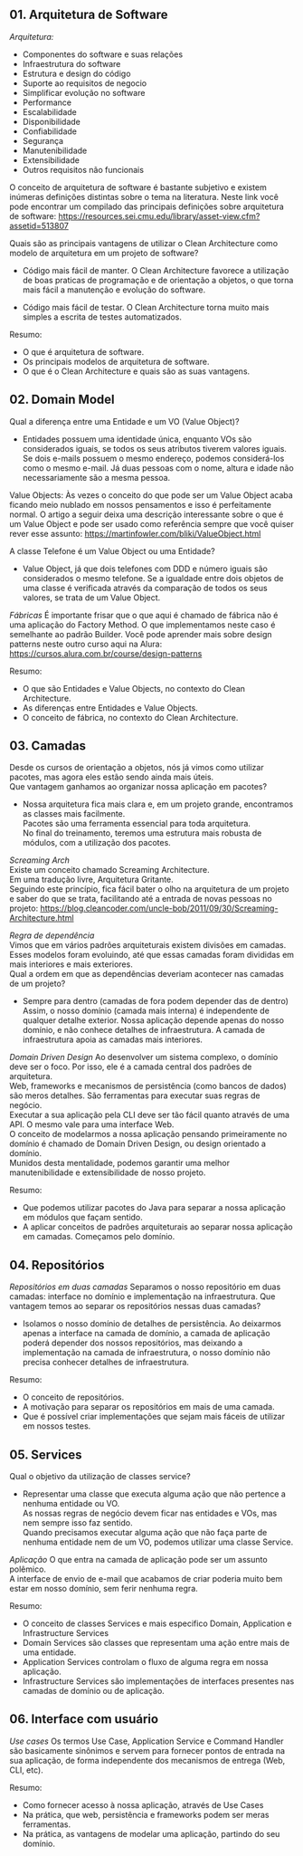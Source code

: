 ## 01. Arquitetura de Software

*Arquitetura:* 
- Componentes do software e suas relações
- Infraestrutura do software
- Estrutura e design do código
- Suporte ao requisitos de negocio
- Simplificar evolução no software
- Performance
- Escalabilidade
- Disponibilidade
- Confiabilidade
- Segurança
- Manutenibilidade
- Extensibilidade
- Outros requisitos não funcionais

O conceito de arquitetura de software é bastante subjetivo e existem inúmeras definições distintas sobre o tema na literatura.
Neste link você pode encontrar um compilado das principais definições sobre arquitetura de software: https://resources.sei.cmu.edu/library/asset-view.cfm?assetid=513807

Quais são as principais vantagens de utilizar o Clean Architecture como modelo de arquitetura em um projeto de software?
- Código mais fácil de manter.
  O Clean Architecture favorece a utilização de boas praticas de programação e de orientação a objetos, o que torna mais fácil a manutenção e evolução do software.

- Código mais fácil de testar.
  O Clean Architecture torna muito mais simples a escrita de testes automatizados.
  
Resumo:
- O que é arquitetura de software.
- Os principais modelos de arquitetura de software.
- O que é o Clean Architecture e quais são as suas vantagens.


## 02. Domain Model

Qual a diferença entre uma Entidade e um VO (Value Object)?
- Entidades possuem uma identidade única, enquanto VOs são considerados iguais, se todos os seus atributos tiverem valores iguais.
  Se dois e-mails possuem o mesmo endereço, podemos considerá-los como o mesmo e-mail. 
  Já duas pessoas com o nome, altura e idade não necessariamente são a mesma pessoa.

Value Objects:
Às vezes o conceito do que pode ser um Value Object acaba ficando meio nublado em nossos pensamentos e isso é perfeitamente normal.
O artigo a seguir deixa uma descrição interessante sobre o que é um Value Object e pode ser usado como referência sempre que você quiser rever esse assunto: https://martinfowler.com/bliki/ValueObject.html


A classe Telefone é um Value Object ou uma Entidade?
- Value Object, já que dois telefones com DDD e número iguais são considerados o mesmo telefone.
  Se a igualdade entre dois objetos de uma classe é verificada através da comparação de todos os seus valores, se trata de um Value Object.

*Fábricas*
É importante frisar que o que aqui é chamado de fábrica não é uma aplicação do Factory Method.
O que implementamos neste caso é semelhante ao padrão Builder.
Você pode aprender mais sobre design patterns neste outro curso aqui na Alura: https://cursos.alura.com.br/course/design-patterns

Resumo:
- O que são Entidades e Value Objects, no contexto do Clean Architecture.
- As diferenças entre Entidades e Value Objects.
- O conceito de fábrica, no contexto do Clean Architecture.


## 03. Camadas

Desde os cursos de orientação a objetos, nós já vimos como utilizar pacotes, mas agora eles estão sendo ainda mais úteis.  
Que vantagem ganhamos ao organizar nossa aplicação em pacotes?  
- Nossa arquitetura fica mais clara e, em um projeto grande, encontramos as classes mais facilmente.  
  Pacotes são uma ferramenta essencial para toda arquitetura.   
  No final do treinamento, teremos uma estrutura mais robusta de módulos, com a utilização dos pacotes.  

*Screaming Arch*  
Existe um conceito chamado Screaming Architecture.   
Em uma tradução livre, Arquitetura Gritante.  
Seguindo este princípio, fica fácil bater o olho na arquitetura de um projeto e saber do que se trata, facilitando até a entrada de novas pessoas no projeto: https://blog.cleancoder.com/uncle-bob/2011/09/30/Screaming-Architecture.html  

*Regra de dependência*  
Vimos que em vários padrões arquiteturais existem divisões em camadas.   
Esses modelos foram evoluindo, até que essas camadas foram divididas em mais interiores e mais exteriores.  
Qual a ordem em que as dependências deveriam acontecer nas camadas de um projeto?  
- Sempre para dentro (camadas de fora podem depender das de dentro)
  Assim, o nosso domínio (camada mais interna) é independente de qualquer detalhe exterior. 
  Nossa aplicação depende apenas do nosso domínio, e não conhece detalhes de infraestrutura. 
  A camada de infraestrutura apoia as camadas mais interiores.

*Domain Driven Design*
Ao desenvolver um sistema complexo, o domínio deve ser o foco. Por isso, ele é a camada central dos padrões de arquitetura.  
Web, frameworks e mecanismos de persistência (como bancos de dados) são meros detalhes. São ferramentas para executar suas regras de negócio.  
Executar a sua aplicação pela CLI deve ser tão fácil quanto através de uma API. O mesmo vale para uma interface Web.  
O conceito de modelarmos a nossa aplicação pensando primeiramente no domínio é chamado de Domain Driven Design, ou design orientado a domínio.   
Munidos desta mentalidade, podemos garantir uma melhor manutenibilidade e extensibilidade de nosso projeto.

Resumo:
- Que podemos utilizar pacotes do Java para separar a nossa aplicação em módulos que façam sentido.
- A aplicar conceitos de padrões arquiteturais ao separar nossa aplicação em camadas.
  Começamos pelo domínio.
  

## 04. Repositórios

*Repositórios em duas camadas*
Separamos o nosso repositório em duas camadas: interface no domínio e implementação na infraestrutura.
Que vantagem temos ao separar os repositórios nessas duas camadas?
- Isolamos o nosso domínio de detalhes de persistência.
  Ao deixarmos apenas a interface na camada de domínio, a camada de aplicação poderá depender dos nossos repositórios, mas deixando a implementação na camada de infraestrutura, o nosso domínio não precisa conhecer detalhes de infraestrutura.
  
Resumo:
- O conceito de repositórios.
- A motivação para separar os repositórios em mais de uma camada.
- Que é possível criar implementações que sejam mais fáceis de utilizar em nossos testes.


## 05. Services

Qual o objetivo da utilização de classes service?  
- Representar uma classe que executa alguma ação que não pertence a nenhuma entidade ou VO.   
  As nossas regras de negócio devem ficar nas entidades e VOs, mas nem sempre isso faz sentido.   
  Quando precisamos executar alguma ação que não faça parte de nenhuma entidade nem de um VO, podemos utilizar uma classe Service.  
  

*Aplicação*
O que entra na camada de aplicação pode ser um assunto polêmico.   
A interface de envio de e-mail que acabamos de criar poderia muito bem estar em nosso domínio, sem ferir nenhuma regra.

Resumo:
- O conceito de classes Services e mais especifico Domain, Application e Infrastructure Services
- Domain Services são classes que representam uma ação entre mais de uma entidade.
- Application Services controlam o fluxo de alguma regra em nossa aplicação.
- Infrastructure Services são implementações de interfaces presentes nas camadas de domínio ou de aplicação.


## 06. Interface com usuário


*Use cases*
Os termos Use Case, Application Service e Command Handler são basicamente sinônimos e servem para fornecer pontos de entrada na sua aplicação, de forma independente dos mecanismos de entrega (Web, CLI, etc).

Resumo:
- Como fornecer acesso à nossa aplicação, através de Use Cases
- Na prática, que web, persistência e frameworks podem ser meras ferramentas.
- Na prática, as vantagens de modelar uma aplicação, partindo do seu domínio.




